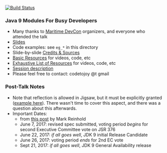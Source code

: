 
[![Build Status](https://travis-ci.org/codetojoy/talk_maritimedevcon_java_9_modules.svg?branch=master)](https://travis-ci.org/codetojoy/talk_maritimedevcon_java_9_modules)

### Java 9 Modules For Busy Developers

* Many thanks to [Maritime DevCon](https://maritimedevcon.ca) organizers, and everyone who attended the talk
* [Slides](https://docs.google.com/presentation/d/1d2qwIx5tg_GWUa2Amz4fiqaHU4DTY22nvsTMVlrz1eY/edit?usp=sharing) 
* Code examples: see `eg_*` in this directory
* Slide-by-slide [Credits & Sources](Slides.md)
* [Basic Resources](Resources.md) for videos, code, etc
* [Exhaustive List of Resources](ExhaustiveResources.md) for videos, code, etc
* [Session description](https://maritimedevcon.ca/session/java-9-modules-busy-developers/)
* Please feel free to contact: codetojoy @t gmail

### Post-Talk Notes

* Note that reflection is allowed in Jigsaw, but it must be explicitly granted ([example here](https://github.com/codetojoy/talk_maritimedevcon_java_9_modules/blob/master/eg_03_2_java_9_open_module/src/com.acme.bids.db/module-info.java)). There wasn't time to cover this aspect, and there was a question about this afterwards. 
* Important Dates:
    * from [this post](http://mail.openjdk.java.net/pipermail/jdk9-dev/2017-May/005864.html) by Mark Reinhold
    * June 7, 2017: revised spec submitted, voting period *begins* for second Executive Committee vote on JSR 376
    * June 22, 2017: *if all goes well*, JDK 9 initial Release Candidate
    * June 26, 2017: voting period *ends* for 2nd EC vote
    * Sept 21, 2017: *if all goes well*, JDK 9 General Availability release 
